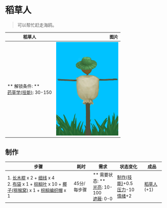 # 稻草人  
> 可以帮忙赶走海鸥。  
  
  稻草人  |   图片   
 ----  |  ----:   
 ** 解锁条件: **<br>[药草学(技能)](Skill_Herbology.md): 30-150  |  <img decoding="async" src="Sprite/Scarecrow.png" href="a.md" style="max-width:300px;max-height:300px;">   
  
## 制作  
步骤  |  耗时  |  需求  |  状态变化  |  成品  
----  |  ----  |  ----  |  ----  |  ----  
1. [长木棍](StickLong.md) x 2 + [细线](CordFiber.md) x 4<br>2. [布袋](Sack.md) x 1 + [棕榈叶](PalmFronds.md) x 10 + [椰子(猕猴窝)](Coconut.md) x 1 + [棕榈编织帽](HatWoven.md) x 1  |  45分/每步骤  |  ** 需要状态: **<br>[光亮](Light.md): 10-100<br>[遮蔽](Sheltered.md): 0-0  |  [制作(技能)](Skill_Crafting.md)+0.5<br>[压力](Stress.md)-10<br>[情绪](Morale.md)+2  |  [稻草人](Scarecrow.md)(+1)  
